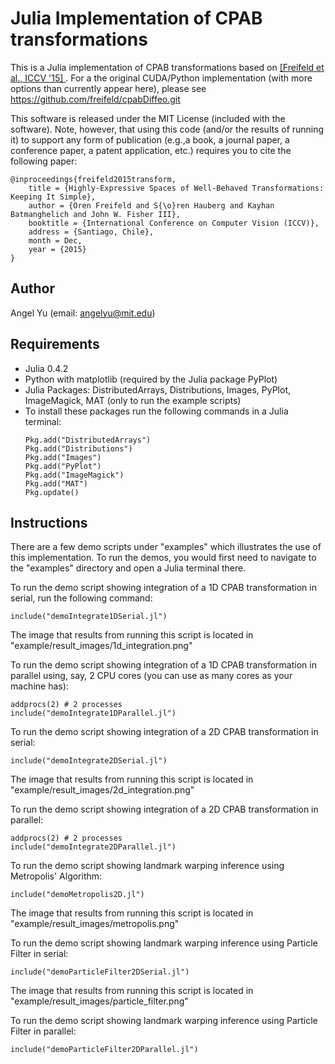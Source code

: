 Julia Implementation of CPAB transformations
============================================

This is a Julia implementation of CPAB transformations based on [\[Freifeld et al., ICCV '15\] ](http://people.csail.mit.edu/freifeld/papers/freifeld_ICCV_2015.pdf). For a the original CUDA/Python implementation (with more options than currently appear here), please see https://github.com/freifeld/cpabDiffeo.git

This software is released under the MIT License (included with the software). Note, however, that using this code (and/or the results of running it) to support any form of publication (e.g.,a book, a journal paper, a conference paper, a patent application, etc.) requires you to cite the following paper:

```
@inproceedings{freifeld2015transform,
    title = {Highly-Expressive Spaces of Well-Behaved Transformations: Keeping It Simple},
    author = {Oren Freifeld and S{\o}ren Hauberg and Kayhan Batmanghelich and John W. Fisher III},
    booktitle = {International Conference on Computer Vision (ICCV)},
    address = {Santiago, Chile},
    month = Dec,
    year = {2015}
}
```

Author
------

Angel Yu (email: angelyu@mit.edu)

Requirements
------------

- Julia 0.4.2
- Python with matplotlib (required by the Julia package PyPlot)
- Julia Packages: DistributedArrays, Distributions, Images, PyPlot, ImageMagick, MAT (only to run the example scripts)
- To install these packages run the following commands in a Julia terminal:
	```
	Pkg.add("DistributedArrays")
	Pkg.add("Distributions")
	Pkg.add("Images")
	Pkg.add("PyPlot")
	Pkg.add("ImageMagick")
	Pkg.add("MAT")
	Pkg.update()
	```

Instructions
------------

There are a few demo scripts under "examples" which illustrates the use of this implementation. To run the demos, you would first need to navigate to the "examples" directory and open a Julia terminal there.

To run the demo script showing integration of a 1D CPAB transformation in serial, run the following command:
```
include("demoIntegrate1DSerial.jl")
```
The image that results from running this script is located in "example/result_images/1d_integration.png"

To run the demo script showing integration of a 1D CPAB transformation in parallel using, say, 2 CPU cores (you can use as many cores as your machine has):
```
addprocs(2) # 2 processes
include("demoIntegrate1DParallel.jl")
```

To run the demo script showing integration of a 2D CPAB transformation in serial:
```
include("demoIntegrate2DSerial.jl")
```
The image that results from running this script is located in "example/result_images/2d_integration.png"

To run the demo script showing integration of a 2D CPAB transformation in parallel:
```
addprocs(2) # 2 processes
include("demoIntegrate2DParallel.jl")
```

To run the demo script showing landmark warping inference using Metropolis' Algorithm:
```
include("demoMetropolis2D.jl")
```
The image that results from running this script is located in "example/result_images/metropolis.png"

To run the demo script showing landmark warping inference using Particle Filter in serial:
```
include("demoParticleFilter2DSerial.jl")
```
The image that results from running this script is located in "example/result_images/particle_filter.png"

To run the demo script showing landmark warping inference using Particle Filter in parallel:
```
include("demoParticleFilter2DParallel.jl")
```
